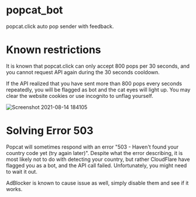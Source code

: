 # popcat_bot
popcat.click auto pop sender with feedback.

# Known restrictions
It is known that popcat.click can only accept 800 pops per 30 seconds, and you cannot request API again during the 30 seconds cooldown. 

If the API realized that you have sent more than 800 pops every seconds repeatedly, you will be flagged as bot and the cat eyes will light up. 
You may clear the website cookies or use incognito to unflag yourself.

![Screenshot 2021-08-14 184105](https://user-images.githubusercontent.com/14260598/129443727-7e95a17c-06b9-49e7-894b-2d2da5ff8a25.png)


# Solving Error 503
Popcat will sometimes respond with an error "503 - Haven't found your country code yet (try again later)". Despite what the error describing, it is most likely not to do with detecting your country, but rather CloudFlare have flagged you as a bot, and the API call failed. Unfortunately, you might need to wait it out.

AdBlocker is known to cause issue as well, simply disable them and see if it works.
